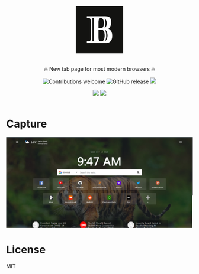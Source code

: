 <div align="center">
  <img src="public/icons/128.png"><br /><br />
  <p>🔥 New tab page for most modern browsers 🔥</p>

  ![Contributions welcome](https://img.shields.io/badge/contributions-welcome-brightgreen) ![GitHub release](https://img.shields.io/github/release/Chromo-lib/booky/all?logo=GitHub) ![](https://badgen.net/github/license/Chromo-lib/booky)

</div>

<p align="center">
  <a href="https://addons.mozilla.org/en-US/firefox/addon/booky-new-tab/" rel="nofollow">
    <img src="https://i.imgur.com/kMH6r1a.png" style="max-width:100%;"></a>

  <a href="https://microsoftedge.microsoft.com/addons/detail/blecmgbbepjjlpgcdfdfachbfhkamcjk" rel="nofollow">
    <img src="https://i.imgur.com/n49Wiu2.png" style="max-width:100%;"></a>
  <br><br>
</p>

# Capture
![](capture.png)

# License
MIT
